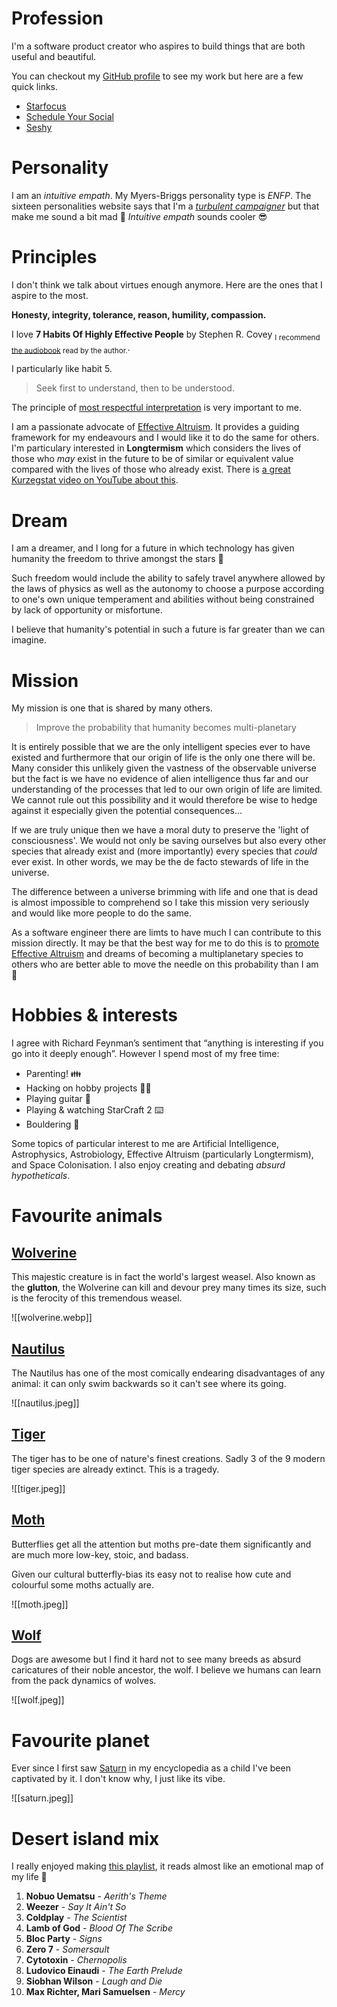 # Profession

I'm a software product creator who aspires to build things that are both useful and beautiful.

You can checkout my [GitHub profile](https://github.com/homostellaris) to see my work but here are a few quick links.

- [Starfocus](https://www.starfocus.app/)
- [Schedule Your Social](https://scheduleyour.social/)
- [Seshy](https://chrome.google.com/webstore/detail/seshy/noeieddjehppejohbbchbcmheecaneac?hl=en-GB)

# Personality

I am an _intuitive empath_. My Myers-Briggs personality type is _ENFP_. The sixteen personalities website says that I'm a [_turbulent campaigner_](https://www.16personalities.com/enfp-personality) but that make me sound a bit mad 😬 _Intuitive empath_ sounds cooler 😎

# Principles

I don't think we talk about virtues enough anymore. Here are the ones that I aspire to the most.

**Honesty, integrity, tolerance, reason, humility, compassion.**

I love **7 Habits Of Highly Effective People** by Stephen R. Covey <sub>I recommend [the audiobook](https://www.amazon.co.uk/Habits-Highly-Effective-People-Anniversary/dp/1511317302/ref=tmm_abk_swatch_0?_encoding=UTF8&qid=&sr=) read by the author.</sub>.

I particularly like habit 5.

> Seek first to understand, then to be understood.

The principle of [most respectful interpretation](https://fs.blog/most-respectful-interpretation/) is very important to me.

I am a passionate advocate of [Effective Altruism](https://www.effectivealtruism.org/). It provides a guiding framework for my endeavours and I would like it to do the same for others. I'm particulary interested in **Longtermism** which considers the lives of those who _may_ exist in the future to be of similar or equivalent value compared with the lives of those who already exist. There is [a great Kurzegstat video on YouTube about this](https://www.youtube.com/watch?v=LEENEFaVUzU).

# Dream

I am a dreamer, and I long for a future in which technology has given humanity the freedom to thrive amongst the stars 🌟

Such freedom would include the ability to safely travel anywhere allowed by the laws of physics as well as the autonomy to choose a purpose according to one's own unique temperament and abilities without being constrained by lack of opportunity or misfortune.

I believe that humanity's potential in such a future is far greater than we can imagine.

# Mission

My mission is one that is shared by many others.

> Improve the probability that humanity becomes multi-planetary

It is entirely possible that we are the only intelligent species ever to have existed and furthermore that our origin of life is the only one there will be. Many consider this unlikely given the vastness of the observable universe but the fact is we have no evidence of alien intelligence thus far and our understanding of the processes that led to our own origin of life are limited. We cannot rule out this possibility and it would therefore be wise to hedge against it especially given the potential consequences...

If we are truly unique then we have a moral duty to preserve the 'light of consciousness'. We would not only be saving ourselves but also every other species that already exist and (more importantly) every species that _could_ ever exist. In other words, we may be the de facto stewards of life in the universe.

The difference between a universe brimming with life and one that is dead is almost impossible to comprehend so I take this mission very seriously and would like more people to do the same.

As a software engineer there are limts to have much I can contribute to this mission directly. It may be that the best way for me to do this is to [promote Effective Altruism](https://80000hours.org/problem-profiles/promoting-effective-altruism/) and dreams of becoming a multiplanetary species to others who are better able to move the needle on this probability than I am 🚀

# Hobbies & interests

I agree with Richard Feynman’s sentiment that “anything is interesting if you go into it deeply enough”. However I spend most of my free time:

- Parenting! 👪
- Hacking on hobby projects 🧑‍💻
- Playing guitar 🤘
- Playing & watching StarCraft 2 ⌨️
- Bouldering 🧗

Some topics of particular interest to me are Artificial Intelligence, Astrophysics, Astrobiology, Effective Altruism (particularly Longtermism), and Space Colonisation. I also enjoy creating and debating _absurd hypotheticals_.

# Favourite animals

## [Wolverine](https://en.wikipedia.org/wiki/Wolverine)

This majestic creature is in fact the world's largest weasel. Also known as the **glutton**, the Wolverine can kill and devour prey many times its size, such is the ferocity of this tremendous weasel.

![[wolverine.webp]]

## [Nautilus](https://en.wikipedia.org/wiki/Nautilus)

The Nautilus has one of the most comically endearing disadvantages of any animal: it can only swim backwards so it can't see where its going.

![[nautilus.jpeg]]

## [Tiger](https://en.wikipedia.org/wiki/Tiger)

The tiger has to be one of nature's finest creations. Sadly 3 of the 9 modern tiger species are already extinct. This is a tragedy.

![[tiger.jpeg]]

## [Moth](https://en.wikipedia.org/wiki/Moth)

Butterflies get all the attention but moths pre-date them significantly and are much more low-key, stoic, and badass.

Given our cultural butterfly-bias its easy not to realise how cute and colourful some moths actually are.

![[moth.jpeg]]

## [Wolf](https://en.wikipedia.org/wiki/Wolf)

Dogs are awesome but I find it hard not to see many breeds as absurd caricatures of their noble ancestor, the wolf. I believe we humans can learn from the pack dynamics of wolves.

![[wolf.jpeg]]

# Favourite planet

Ever since I first saw [Saturn](https://en.wikipedia.org/wiki/Saturn) in my encyclopedia as a child I've been captivated by it. I don't know why, I just like its vibe.

![[saturn.jpeg]]

# Desert island mix

I really enjoyed making [this playlist](https://open.spotify.com/playlist/52EVyR1t9EgXrn5aBu59IT?si=aa282cc307d9491a), it reads almost like an emotional map of my life 🖤

1. **Nobuo Uematsu** - _Aerith's Theme_
2. **Weezer** - _Say It Ain't So_
3. **Coldplay** - _The Scientist_
4. **Lamb of God** - _Blood Of The Scribe_
5. **Bloc Party** - _Signs_
6. **Zero 7** - _Somersault_
7. **Cytotoxin** - _Chernopolis_
8. **Ludovico Einaudi** - _The Earth Prelude_
9. **Siobhan Wilson** - _Laugh and Die_
10. **Max Richter, Mari Samuelsen** - _Mercy_